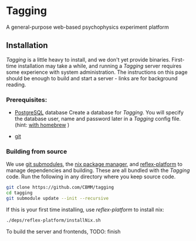 # Tagging

A general-purpose web-based psychophysics experiment platform

## Installation

*Tagging* is a little heavy to install, and we don't yet provide binaries. First-time installation may take a while, and running a *Tagging* server requires some experience with system administration. The instructions on this page should be enough to build and start a server - links are for background reading.

### Prerequisites:

 - [PostgreSQL](https://postgresql.org) database
   Create a database for *Tagging*. You will specify the database user, name and password later in a *Tagging* config file.
   (hint: [with homebrew](http://exponential.io/blog/2015/02/21/install-postgresql-on-mac-os-x-via-brew/) )

 - [git](https://git-scm.com)

### Building from source

We use [git submodules](https://git-scm.com/book/en/v2/Git-Tools-Submodules), the [nix package manager](https://nixos.org/nix/), and [reflex-platform](https://github.com/reflex-frp/reflex-platform) to manage dependencies and building. These are all bundled with the *Tagging* code. Run the following in any directory where you keep source code.

```bash
git clone https://github.com/CBMM/tagging
cd tagging
git submodule update --init --recursive
```

If this is your first time installing, use *reflex-platform* to install nix:

```bash
./deps/reflex-platform/installNix.sh
```

To build the server and frontends, TODO: finish 
